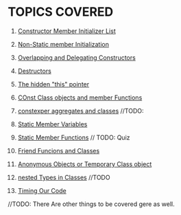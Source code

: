# TOPICS COVERED

1. [Constructor Member Initializer List](memberInitList.cpp)

2. [Non-Static member Initialization](nonstaticMembInit.cpp)

3. [Overlapping and Delegating Constructors](delegatingCtors.cpp)

4. [Destructors](RAIIDestructor.cpp)

5. [The hidden "this" pointer](thisPointer.cpp)

6. [COnst Class objects and member Functions](constClasAndFunctions.cpp)

7. [constexper aggregates and classes]() //TODO:

8. [Static Member Variables](staticMembers.cpp)

9. [Static Member Functions](staticMemberFunctions.cpp) // TODO: Quiz

10. [Friend Funcions and Classes](friendClassesAnsFunctions.cpp)

11. [Anonymous Objects or Temporary Class object](anonymousObjects.cpp)

12. [nested Types in Classes]() //TODO

13. [Timing Our Code](timerClass.cpp)

//TODO:
There Are other things to be covered gere as well.